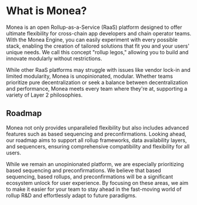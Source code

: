 # What is Monea?

Monea is an open Rollup-as-a-Service (RaaS) platform designed to offer ultimate flexibility for cross-chain app developers and chain operator teams. With the Monea Engine, you can easily experiment with every possible stack, enabling the creation of tailored solutions that fit you and your users' unique needs. We call this concept "rollup legos," allowing you to build and innovate modularly without restrictions.

While other RaaS platforms may struggle with issues like vendor lock-in and limited modularity, Monea is unopinionated, modular. Whether teams prioritize pure decentralization or seek a balance between decentralization and performance, Monea meets every team where they're at, supporting a variety of Layer 2 philosophies.

## Roadmap

Monea not only provides unparalleled flexibility but also includes advanced features such as based sequencing and preconfirmations. Looking ahead, our roadmap aims to support all rollup frameworks, data availability layers, and sequencers, ensuring comprehensive compatibility and flexibility for all users.

While we remain an unopinionated platform, we are especially prioritizing based sequencing and preconfirmations. We believe that based sequencing, based rollups, and preconfirmations will be a significant ecosystem unlock for user experience. By focusing on these areas, we aim to make it easier for your team to stay ahead in the fast-moving world of rollup R\&D and effortlessly adapt to future paradigms.
